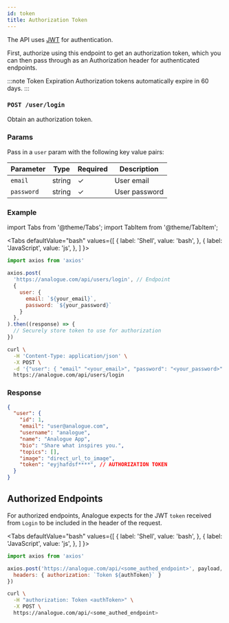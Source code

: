 ```yaml
---
id: token
title: Authorization Token
---
```


The API uses [JWT](https://jwt.io/introduction/) for authentication.

First, authorize using this endpoint to get an authorization token, which you can then pass through as an Authorization header for authenticated endpoints.

:::note Token Expiration
Authorization tokens automatically expire in 60 days.
:::

### `POST /user/login`

Obtain an authorization token.

### Params

Pass in a `user` param with the following key value pairs:

Parameter | Type | Required | Description
--------- | ---- | -------- | -----------
`email` | string | ✓ | User email
`password` | string | ✓ | User password

### Example

import Tabs from '@theme/Tabs';
import TabItem from '@theme/TabItem';

<Tabs
  defaultValue="bash"
  values={[
    { label: 'Shell', value: 'bash', },
    { label: 'JavaScript', value: 'js', },
  ]
}>
<TabItem value="js">

```js
import axios from 'axios'

axios.post(
  'https://analogue.com/api/users/login', // Endpoint
  {
    user: {
      email: `${your_email}`,
      password: `${your_password}`
    }
  },
).then((response) => {
  // Securely store token to use for authorization
})
```

</TabItem>

<TabItem value="bash">

```bash
curl \
  -H 'Content-Type: application/json' \
  -X POST \
  -d '{"user": { "email" "<your_email>", "password": "<your_password>" }}' \
  https://analogue.com/api/users/login
```

</TabItem>
</Tabs>

### Response

```json {10}
{
  "user": {
    "id": 1,
    "email": "user@analogue.com",
    "username": "analogue",
    "name": "Analogue App",
    "bio": "Share what inspires you.",
    "topics": [],
    "image": "direct_url_to_image",
    "token": "eyjhafdsf****", // AUTHORIZATION TOKEN
  }
}
```

## Authorized Endpoints

For authorized endpoints, Analogue expects for the JWT `token` received from `Login` to be included in the header of the request.

<Tabs
  defaultValue="bash"
  values={[
    { label: 'Shell', value: 'bash', },
    { label: 'JavaScript', value: 'js', },
  ]
}>
<TabItem value="js">

```js
import axios from 'axios'

axios.post('https://analogue.com/api/<some_authed_endpoint>', payload, {
  headers: { authorization: `Token ${authToken}` }
})
```

</TabItem>

<TabItem value="bash">

```bash
curl \
  -H "authorization: Token <authToken>" \
  -X POST \
  https://analogue.com/api/<some_authed_endpoint>
```

</TabItem>
</Tabs>
